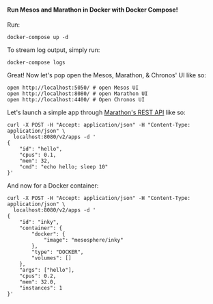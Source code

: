 #### Run Mesos and Marathon in Docker with Docker Compose!

Run:

```
docker-compose up -d
```

To stream log output, simply run:

```
docker-compose logs
```

Great! Now let's pop open the Mesos, Marathon, & Chronos' UI like so:

```
open http://localhost:5050/ # open Mesos UI
open http://localhost:8080/ # open Marathon UI
open http://localhost:4400/ # Open Chronos UI
```

Let's launch a simple app through [Marathon's REST API](https://mesosphere.github.io/marathon/docs/rest-api.html) like so:

```
curl -X POST -H "Accept: application/json" -H "Content-Type: application/json" \
  localhost:8080/v2/apps -d '
{
    "id": "hello",
    "cpus": 0.1,
    "mem": 32,
    "cmd": "echo hello; sleep 10"
}'
```

And now for a Docker container:

```
curl -X POST -H "Accept: application/json" -H "Content-Type: application/json" \
  localhost:8080/v2/apps -d '
{
    "id": "inky",
    "container": {
        "docker": {
            "image": "mesosphere/inky"
        },
        "type": "DOCKER",
        "volumes": []
    },
    "args": ["hello"],
    "cpus": 0.2,
    "mem": 32.0,
    "instances": 1
}'
```



